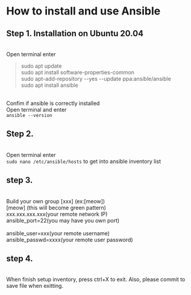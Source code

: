 # How to install and use Ansible

## Step 1. Installation on Ubuntu 20.04
<br> Open terminal enter 
> sudo apt update
<br> sudo apt install software-properties-common
<br> sudo apt-add-repository --yes --update ppa:ansible/ansible
<br> sudo apt install ansible

<br> Confim if ansible is correctly installed 
<br> Open terminal and enter
<br> ``ansible --version``

## Step 2.
<br> Open terminal enter 
<br> ``sudo nano /etc/ansible/hosts`` to get into ansible inventory list

## step 3.
<br> Build your own group [xxx] (ex:[meow])
<br> [meow] (this will become green pattern)
<br> xxx.xxx.xxx.xxx(your remote network IP) 
<br> ansible_port=22(you may have you own port)  
<br> ansible_user=xxx(your remote username) 
<br> ansible_passwd=xxxx(your remote user password)

## step 4.
<br> When finish setup inventory, press ctrl+X to exit. Also, please commit to save file when exitting.
